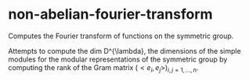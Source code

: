 # non-abelian-fourier-transform
Computes the Fourier transform of functions on the symmetric group.

Attempts to compute the dim D^{\lambda}, the dimensions of the simple modules for the modular representations of the symmetric group by computing the rank of the Gram matrix $(<e_i,e_j>)_{i,j=1,...,n}$.